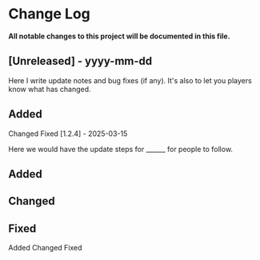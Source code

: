 # Change Log

**All notable changes to this project will be documented in this file.**

## [Unreleased] - yyyy-mm-dd

Here I write update notes and bug fixes (if any). It's also to let you players know what has changed.
## Added


Changed
Fixed
[1.2.4] - 2025-03-15

Here we would have the update steps for ______  for people to follow.
## Added

## Changed

## Fixed


Added
Changed
Fixed


